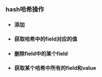 ### hash哈希操作

* #### 添加
* #### 获取哈希中的field对应的值
* #### 删除field中的某个field
* #### 获取某个哈希中所有的field和value



